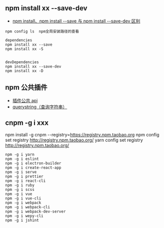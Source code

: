 ## npm install xx --save-dev

-   [npm install、npm install --save 与 npm install --save-dev 区别](https://blog.csdn.net/qq_30378229/article/details/78463930)

```
npm config ls  npm全局安装路径的查看

dependencies
npm install xx --save
npm install xx -S


devDependencies
npm install xx --save-dev
npm install xx -D
```

## npm 公共插件

-   [插件公共 api](http://nodejs.cn/api/)
-   [querystring（查询字符串）](http://nodejs.cn/api/querystring.html)

## cnpm -g i xxx

npm install -g cnpm --registry=https://registry.npm.taobao.org
npm config set registry http://registry.npm.taobao.org/
yarn config set registry http://registry.npm.taobao.org/

```
npm -g i yarn
npm -g i eslint
npm -g i electron-builder
npm -g i create-react-app
npm -g i serve
npm -g i prettier
npm -g i react-cli
npm -g i ruby
npm -g i scss
npm -g i vue
npm -g i vue-cli
npm -g i webpack
npm -g i webpack-cli
npm -g i webpack-dev-server
npm -g i wepy-cli
npm -g i jshint

```
